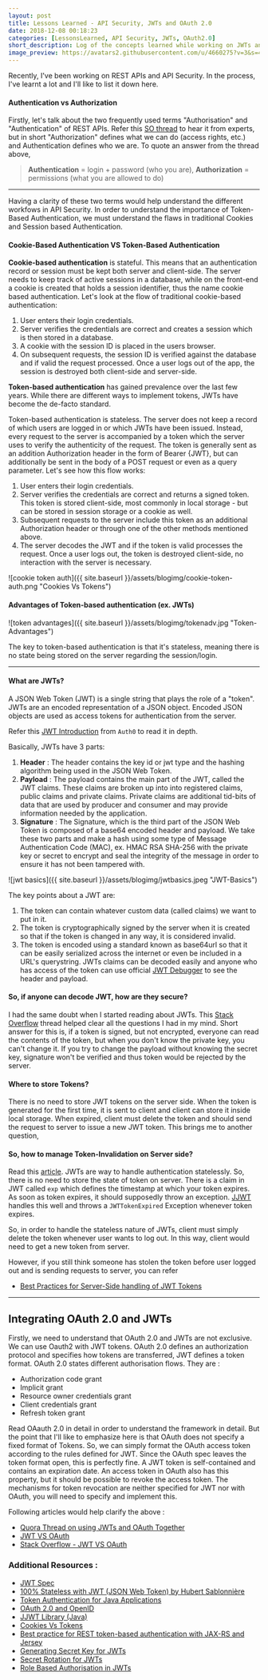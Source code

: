 ```yaml
---
layout: post
title: Lessons Learned - API Security, JWTs and OAuth 2.0 
date: 2018-12-08 00:18:23
categories: [LessonsLearned, API Security, JWTs, OAuth2.0]
short_description: Log of the concepts learned while working on JWTs and OAuth.
image_preview: https://avatars2.githubusercontent.com/u/4660275?v=3&s=460
---
```




Recently, I've been working on REST APIs and API Security. In the process, I've learnt a lot and I'll like to list it down here.

#### Authentication vs Authorization
Firstly, let's talk about the two frequently used terms "Authorisation" and "Authentication" of REST APIs. Refer this [SO thread](https://stackoverflow.com/questions/6556522/authentication-versus-authorization) to hear it from experts, but in short "Authorization" defines what we can do (access rights, etc.) and Authentication defines who we are. To quote an answer from the thread above, 

>  **Authentication** = login + password (who you are), 
>  **Authorization** = permissions (what you are allowed to do)

------------------------------------------------------------------


Having a clarity of these two terms would help understand the different workfows in API Security. In order to understand the importance of Token-Based Authentication, we must understand the flaws in traditional Cookies and Session based Authentication. 

#### Cookie-Based Authentication VS Token-Based Authentication

**Cookie-based authentication** is stateful. This means that an authentication record or session must be kept both server and client-side. The server needs to keep track of active sessions in a database, while on the front-end a cookie is created that holds a session identifier, thus the name cookie based authentication. Let's look at the flow of traditional cookie-based authentication:

1. User enters their login credentials.
2. Server verifies the credentials are correct and creates a session which is then stored in a database.
3. A cookie with the session ID is placed in the users browser.
4. On subsequent requests, the session ID is verified against the database and if valid the request processed.
Once a user logs out of the app, the session is destroyed both client-side and server-side.

**Token-based authentication** has gained prevalence over the last few years. While there are different ways to implement tokens, JWTs have become the de-facto standard. 

Token-based authentication is stateless. The server does not keep a record of which users are logged in or which JWTs have been issued. Instead, every request to the server is accompanied by a token which the server uses to verify the authenticity of the request. The token is generally sent as an addition Authorization header in the form of Bearer {JWT}, but can additionally be sent in the body of a POST request or even as a query parameter. Let's see how this flow works:

1. User enters their login credentials.
2. Server verifies the credentials are correct and returns a signed token.
This token is stored client-side, most commonly in local storage - but can be stored in session storage or a cookie as well.
3. Subsequent requests to the server include this token as an additional Authorization header or through one of the other methods mentioned above.
4. The server decodes the JWT and if the token is valid processes the request.
Once a user logs out, the token is destroyed client-side, no interaction with the server is necessary.

![cookie token auth]({{ site.baseurl }}/assets/blogimg/cookie-token-auth.png "Cookies Vs Tokens")

#### Advantages of Token-based authentication (ex. JWTs)

![token advantages]({{ site.baseurl }}/assets/blogimg/tokenadv.jpg "Token-Advantages")

The key to token-based authentication is that it's stateless, meaning there is no state being stored on the server regarding the session/login.

----------------------------------------------------------------------------------------------------------------------------------

#### What are JWTs?

A JSON Web Token (JWT) is a single string that plays the role of a "token". JWTs are an encoded representation of a JSON object. Encoded JSON objects are used as access tokens for authentication from the server.

Refer this [JWT Introduction](https://jwt.io/introduction/) from `Auth0` to read it in depth. 

Basically, JWTs have 3 parts: 

1. **Header** : The header contains the key id or jwt type and the hashing algorithm being used in the JSON Web Token.
2. **Payload** : The payload contains the main part of the JWT, called the JWT claims. These claims are broken up into into registered claims, public claims and private claims. Private claims are additional tid-bits of data that are used by producer and consumer and may provide information needed by the application.
3. **Signature** : The Signature, which is the third part of the JSON Web Token is composed of a base64 encoded header and payload. We take these two parts and make a hash using some type of Message Authentication Code (MAC), ex. HMAC RSA SHA-256 with the private key or secret to encrypt and seal the integrity of the message in order to ensure it has not been tampered with.

![jwt basics]({{ site.baseurl }}/assets/blogimg/jwtbasics.jpeg "JWT-Basics")

The key points about a JWT are:

1. The token can contain whatever custom data (called claims) we want to put in it.
2. The token is cryptographically signed by the server when it is created so that if the token is changed in any way, it is considered invalid.
3. The token is encoded using a standard known as base64url so that it can be easily serialized across the internet or even be included in a URL's querystring.
JWTs claims can be decoded easily and anyone who has access of the token can use official [JWT Debugger](https://jwt.io/) to see the header and payload.

#### So, if anyone can decode JWT, how are they secure?

I had the same doubt when I started reading about JWTs. This [Stack Overflow](https://stackoverflow.com/questions/27301557/if-you-can-decode-jwt-how-are-they-secure) thread helped clear all the questions I had in my mind. Short answer for this is, if a token is signed, but not encrypted, everyone can read the contents of the token, but when you don't know the private key, you can't change it. If you try to change the payload without knowing the secret key, signature won't be verified and thus token would be rejected by the server.


#### Where to store Tokens?

There is no need to store JWT tokens on the server side. When the token is generated for the first time, it is sent to client and client can store it inside local storage. When expired, client must delete the token and should send the request to server to issue a new JWT token. This brings me to another question, 


#### So, how to manage Token-Invalidation on Server side?

Read this [article](https://medium.com/devgorilla/how-to-log-out-when-using-jwt-a8c7823e8a6). JWTs are way to handle authentication statelessly. So, there is no need to store the state of token on server. There is a claim in JWT called `exp` which defines the timestamp at which your token expires. As soon as token expires, it should supposedly throw an exception. [JJWT](https://github.com/jwtk/jjwt) handles this well and throws a `JWTTokenExpired` Exception whenever token expires. 

So, in order to handle the stateless nature of JWTs, client must simply delete the token whenever user wants to log out. In this way, client would need to get a new token from server.

However, if you still think someone has stolen the token before user logged out and is sending requests to server, you can refer 

* [Best Practices for Server-Side handling of JWT Tokens](https://stackoverflow.com/questions/30523238/best-practices-for-server-side-handling-of-jwt-tokens) 

----------------------------

## Integrating OAuth 2.0 and JWTs

Firstly, we need to understand that OAuth 2.0 and JWTs are not exclusive. We can use Oauth2 with JWT tokens. OAuth 2.0 defines an authorization protocol and specifies how tokens are transferred, JWT defines a token format. OAuth 2.0 states different authorisation flows. They are :

* Authorization code grant
* Implicit grant
* Resource owner credentials grant
* Client credentials grant
* Refresh token grant

Read OAauth 2.0 in detail in order to understand the framework in detail. But the point that I'll like to emphasize here is that OAuth does not specify a fixed format of Tokens. So, we can simply format the OAuth access token according to the rules defined for JWT. Since the OAuth spec leaves the token format open, this is perfectly fine. A JWT token is self-contained and contains an expiration date. An access token in OAuth also has this property, but it should be possible to revoke the access token. The mechanisms for token revocation are neither specified for JWT nor with OAuth, you will need to specify and implement this.

Following articles would help clarify the above :

* [Quora Thread on using JWTs and OAuth Together](https://www.quora.com/Should-I-use-OAuth2-or-JWT-for-my-API)
* [JWT VS OAuth](https://community.apigee.com/questions/21139/jwt-vs-oauth.html)
* [Stack Overflow - JWT VS OAuth](https://stackoverflow.com/questions/39909419/jwt-vs-oauth-authentication)

### Additional Resources : 

* [JWT Spec](http://self-issued.info/docs/draft-ietf-oauth-json-web-token.html)
* [100% Stateless with JWT (JSON Web Token) by Hubert Sablonnière](https://www.youtube.com/watch?v=67mezK3NzpU)
* [Token Authentication for Java Applications](https://www.youtube.com/watch?v=sv0TUiYVimw)
* [OAuth 2.0 and OpenID](https://www.youtube.com/watch?v=996OiexHze0)
* [JJWT Library (Java)](https://github.com/jwtk/jjwt)
* [Cookies Vs Tokens](https://dzone.com/articles/cookies-vs-tokens-the-definitive-guide)
* [Best practice for REST token-based authentication with JAX-RS and Jersey
](https://stackoverflow.com/questions/26777083/best-practice-for-rest-token-based-authentication-with-jax-rs-and-jersey)
* [Generating Secret Key for JWTs](https://stackoverflow.com/questions/31309759/what-is-secret-key-for-jwt-based-authentication-and-how-to-generate-it)
* [Secret Rotation for JWTs](https://dzone.com/articles/secret-rotation-for-jwt-tokens-1)
* [Role Based Authorisation in JWTs](https://www.devglan.com/spring-security/jwt-role-based-authorization)

